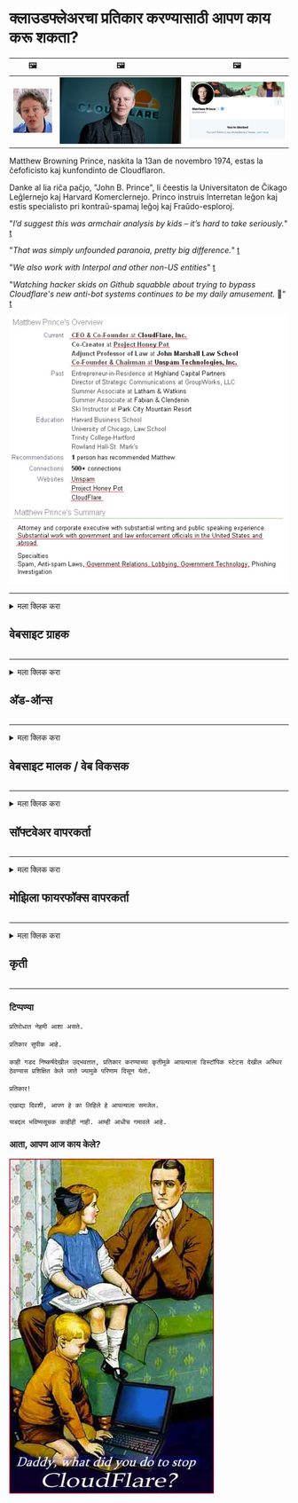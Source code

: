 # क्लाउडफ्लेअरचा प्रतिकार करण्यासाठी आपण काय करू शकता?

| 🖼 | 🖼 | 🖼 |
| --- | --- | --- |
| ![](../image/matthew_prince_teen.jpg) | ![](../image/matthew_prince.jpg) | ![](../image/blockedbymatthewprince.jpg) |


Matthew Browning Prince, naskita la 13an de novembro 1974, estas la ĉefoficisto kaj kunfondinto de Cloudflaron.

Danke al lia riĉa paĉjo, "John B. Prince", li ĉeestis la Universitaton de Ĉikago Leĝlernejo kaj Harvard Komerclernejo.
Princo instruis Interretan leĝon kaj estis specialisto pri kontraŭ-spamaj leĝoj kaj Fraŭdo-esploroj.


"*I’d suggest this was armchair analysis by kids – it’s hard to take seriously.*" [t](https://www.theguardian.com/technology/2015/nov/19/cloudflare-accused-by-anonymous-helping-isis)

"*That was simply unfounded paranoia, pretty big difference.*"  [t](https://twitter.com/xxdesmus/status/992757936123359233)

"*We also work with Interpol and other non-US entities*" [t](https://twitter.com/eastdakota/status/1203028504184360960)

"*Watching hacker skids on Github squabble about trying to bypass Cloudflare's new anti-bot systems continues to be my daily amusement.* 🍿" [t](https://twitter.com/eastdakota/status/1273277839102656515)


![](../image/whoismp.jpg)

---


<details>
<summary>मला क्लिक करा

## वेबसाइट ग्राहक
</summary>


- आपल्या आवडीची वेबसाइट क्लाउडफ्लेअर वापरत असल्यास, त्यांना क्लाउडफ्लेअर वापरू नका असे सांगा.
  - फेसबुक, रेडडिट, ट्विटर किंवा मॅस्टोडॉनसारख्या सोशल मीडियावर थोड्या वेळाने काही फरक पडत नाही. [हॅशटॅगपेक्षा क्रिया मोठ्या आवाजात असतात.](https://twitter.com/phyzonloop/status/1274132092490862594)
  - आपण स्वत: ला उपयुक्त बनवू इच्छित असल्यास वेबसाइट मालकाशी संपर्क साधण्याचा प्रयत्न करा.

[क्लाउडफ्लेअर म्हणाले](https://github.com/Eloston/ungoogled-chromium/issues/783):
```
आम्ही शिफारस करतो की आपण ज्या विशिष्ट सेवा किंवा साइटवर अडचणीत आहात त्याबद्दल प्रशासकांकडे संपर्क साधा आणि आपला अनुभव सामायिक करा.
```

[आपण त्याबद्दल विचारणा न केल्यास वेबसाइट मालकास ही समस्या कधीही माहित नसते.](../PEOPLE.md)

![](../image/liberapay.jpg)

[यशस्वी उदाहरण](https://counterpartytalk.org/t/turn-off-cloudflare-on-counterparty-co-plz/164/5).<br>
आपल्याला एक समस्या आहे? [आत्ता आवाज उठवा.](https://github.com/maraoz/maraoz.github.io/issues/1) खाली उदाहरण.

```
आपण फक्त कॉर्पोरेट सेन्सॉरशिप आणि वस्तुमान देखरेखीसाठी मदत करत आहात.
http://crimeflare.eu.org
```

```
आपले वेबपृष्ठ क्लाउडफ्लेअरच्या गोपनीयता-गैरवर्तन खाजगी भिंती-बागेत आहे.
http://crimeflare.eu.org
```

- वेबसाइटचे गोपनीयता धोरण वाचण्यासाठी थोडा वेळ घ्या.
  - जर वेबसाइट क्लाउडफ्लेअरच्या मागे असेल किंवा वेबसाइट क्लाउडफ्लेअरशी कनेक्ट केलेल्या सेवा वापरत असेल.

हे "क्लाउडफ्लेअर" म्हणजे काय ते स्पष्ट केले पाहिजे आणि क्लाऊडफ्लेअरसह आपला डेटा सामायिक करण्यासाठी परवानगी मागितली पाहिजे. असे करण्यात अयशस्वी झाल्यामुळे विश्वास भंग होईल आणि विचाराधीन वेबसाइट टाळली पाहिजे.

[एक स्वीकार्य गोपनीयता धोरणाचे उदाहरण येथे आहे](https://archive.is/bDlTz) ("Subprocessors" > "Entity Name")

```
मी आपले गोपनीयता धोरण वाचले आहे आणि मला क्लाउडफ्लेअर हा शब्द सापडला नाही.
आपण क्लाऊडफ्लेअरमध्ये माझा डेटा फीड करणे सुरू ठेवल्यास मी आपल्याबरोबर डेटा सामायिक करण्यास नकार देतो.
http://crimeflare.eu.org
```

हे गोपनीयता धोरणाचे उदाहरण आहे ज्यात क्लाउडफ्लेअर हा शब्द नाही.
[Liberland Jobs](https://archive.is/daKIr) [privacy policy](https://docsend.com/view/feiwyte):

![](../image/cfwontobey.jpg)

क्लाउडफ्लेअरचे त्यांचे स्वतःचे गोपनीयता धोरण आहे.
[क्लाउडफ्लेअरला डोक्सिक्सिंग लोकांना आवडते.](https://www.reddit.com/r/GamerGhazi/comments/2s64fe/be_wary_reporting_to_cloudflare/)

वेबसाइटच्या साइन अप फॉर्मसाठी येथे एक चांगले उदाहरण आहे.
AFAIK, शून्य वेबसाइट हे करते. आपण त्यांच्यावर विश्वास ठेवता का?

```
“एक्सवायझेड साठी साइन अप करा” वर क्लिक करून आपण आमच्या सेवा अटी आणि गोपनीयता विधानास सहमती दिली.
आपण क्लाउडफ्लेअरसह आपला डेटा सामायिक करण्यास देखील सहमती देता आणि क्लाउडफ्लेअरच्या गोपनीयता विधानास देखील सहमती देता.
जर क्लाउडफ्लेअर तुमची माहिती गळत असेल किंवा आमच्या सर्व्हरशी कनेक्ट होऊ देत नसेल तर आमची चूक नाही. [*]

[ साइन अप करा ] [ मी सहमत नाही ]
```
[*] [PEOPLE.md](../PEOPLE.md)


- त्यांची सेवा न वापरण्याचा प्रयत्न करा. लक्षात ठेवा आपण क्लाउडफ्लेअरद्वारे पहात आहात.
  - ["I'm in your TLS, sniffin' your passworz"](../image/iminurtls.jpg)

- इतर वेबसाइटसाठी शोधा. इंटरनेटवर पर्याय आणि संधी आहेत!

- आपल्या मित्रांना दररोज तोर वापरण्यास सांगा.
  - निनावीपणा हे मुक्त इंटरनेटचे मानक असावे!
  - [लक्षात घ्या की टॉर प्रोजेक्टला हा प्रकल्प आवडत नाही.](../HISTORY.md)

</details>

------

<details>
<summary>मला क्लिक करा

## अ‍ॅड-ऑन्स
</summary>

- आपला ब्राउझर फायरफॉक्स असल्यास, टॉर ब्राउझर किंवा अज्ञात क्रोमियम खाली यापैकी एक अ‍ॅड-ऑन्स वापरत आहे.
  - आपणास इतर नवीन अ‍ॅड-ऑन जोडायचे असल्यास प्रथम त्याबद्दल विचारा.


| नाव | विकसक | आधार | ब्लॉक करू शकता | सूचित करू शकते | Chrome |
| -------- | -------- | -------- | -------- | -------- | -------- |
| [Bloku Cloudflaron MITM-Atakon](../subfiles/about.bcma.md) | #Addon | [ ? ](http://crimeflare.eu.org/) | **होय**     | **होय**     |  **होय** |
| [Ĉu ligoj estas vundeblaj al MITM-atako?](../subfiles/about.ismm.md) | #Addon | [ ? ](http://crimeflare.eu.org/) | नाही     | **होय**     |  **होय** |
| [Ĉu ĉi tiuj ligoj blokos Tor-uzanton?](../subfiles/about.isat.md) | #Addon | [ ? ](http://crimeflare.eu.org/) | नाही     | **होय**     |  **होय** |
| [Block Cloudflare MITM Attack](https://trac.torproject.org/projects/tor/attachment/ticket/24351/block_cloudflare_mitm_attack-1.0.14.1-an%2Bfx.xpi)<br>[**DELETED BY TOR PROJECT**](../HISTORY.md) | nullius | [ ? ](../tool/block_cloudflare_mitm_fx), [Link](http://crimeflare.eu.org/) | **होय**     | **होय**     |  नाही |
| [TPRB](http://34ahehcli3epmhbu2wbl6kw6zdfl74iyc4vg3ja4xwhhst332z3knkyd.onion/) | Sw | [ ? ](http://34ahehcli3epmhbu2wbl6kw6zdfl74iyc4vg3ja4xwhhst332z3knkyd.onion/) | **होय**     | **होय**     |  नाही |
| [Detect Cloudflare](https://addons.mozilla.org/en-US/firefox/addon/detect-cloudflare/) | Frank Otto | [ ? ](https://github.com/traktofon/cf-detect) | नाही     | **होय**     |  नाही |
| [True Sight](https://addons.mozilla.org/en-US/firefox/addon/detect-cloudflare-plus/) | claustromaniac | [ ? ](https://github.com/claustromaniac/detect-cloudflare-plus) | नाही     | **होय**     |  नाही |
| [Which Cloudflare datacenter am I visiting?](https://addons.mozilla.org/en-US/firefox/addon/cf-pop/) | 依云 | [ ? ](https://github.com/lilydjwg/cf-pop) | नाही     | **होय**     |  नाही |


- "डीसेन्टरलेयझ" "सीडीएनजेएस (क्लाउडफ्लेअर)" चे कनेक्शन थांबवू शकतात.
  - हे नेटवर्कवर पोहोचण्यापासून बर्‍याच विनंत्यांना प्रतिबंधित करते आणि साइट्सला खंडित होण्यापासून स्थानिक फायली देतो.
  - विकसकाने उत्तर दिले: "[very concerning indeed](https://github.com/Synzvato/decentraleyes/issues/236#issuecomment-352049501)", "[widespread usage severely centralizes the web](https://github.com/Synzvato/decentraleyes/issues/251#issuecomment-366752049)"

- [आपण आपल्या प्रमाणपत्र प्राधिकरण (सीए) कडून क्लाउडफ्लेअर प्रमाणपत्र देखील काढू किंवा अविश्वासू शकता.](https://www.ssl.com/how-to/remove-root-certificate-firefox/)

</details>

------

<details>
<summary>मला क्लिक करा

## वेबसाइट मालक / वेब विकसक
</summary>


![](../image/word_cloudflarefree.jpg)

- क्लाउडफ्लेअर सोल्यूशन, पीरियड वापरू नका.
  - आपण त्यापेक्षा चांगले करू शकता, बरोबर? [क्लाउडफ्लेअर सदस्यता, योजना, डोमेन किंवा खाती कशी काढायची ते येथे आहे.](https://support.cloudflare.com/hc/en-us/articles/200167776-Removing-subscriptions-plans-domains-or-accounts)

| 🖼 | 🖼 |
| --- | --- |
| ![](../image/htmlalertcloudflare.jpg) | ![](../image/htmlalertcloudflare2.jpg) |

- अधिक ग्राहक हवेत? काय करायचे ते तुला माहीती आहे. संकेत "ओळीच्या वरच्या बाजूला" आहे.
  - [नमस्कार, आपण "आम्ही आपली गोपनीयता गंभीरपणे घेतो" असे लिहिले पण मला "त्रुटी 403 निषिद्ध अनामिक प्रॉक्सी अनुमत नाही" मिळाले.](https://it.slashdot.org/story/19/02/19/0033255/stop-saying-we-take-your-privacy-and-security-seriously) आपण टॉर किंवा व्हीपीएन का अवरोधित करत आहात? आणि आपण तात्पुरते ईमेल का अवरोधित करत आहात?

![](../image/anonexist.jpg)

- क्लाउडफ्लेअर वापरल्याने आउटेजची शक्यता वाढेल. आपला सर्व्हर चालू असल्यास किंवा क्लाउडफ्लेअर खाली असल्यास अभ्यागत आपल्या वेबसाइटवर प्रवेश करू शकत नाहीत.
  - [आपणास खरोखर असे वाटते की क्लाउडफ्लेअर कधीही खाली जात नाही?](https://www.ibtimes.com/cloudflare-down-not-working-sites-producing-504-gateway-timeout-errors-2618008) [Another](https://twitter.com/Jedduff/status/1097875615997399040) [sample](https://twitter.com/search?f=tweets&vertical=default&q=Cloudflare%20is%20having%20problems). [Need more](../PEOPLE.md)?

![](../image/cloudflareinternalerror.jpg)

- आपल्या "एपीआय सेवा", "सॉफ्टवेअर अपडेट सर्व्हर" किंवा "आरएसएस फीड" प्रॉक्सी करण्यासाठी क्लाउडफ्लेअर वापरणे आपल्या ग्राहकास हानी पोहचवेल. एका ग्राहकाने आपल्याला कॉल केले आणि म्हटले की "मी आता आपले API वापरू शकत नाही" आणि काय चालले आहे याची आपल्याला कल्पना नाही. क्लाउडफ्लेअर शांतपणे आपल्या ग्राहकांना अवरोधित करू शकतो. आपणास असे वाटते की हे ठीक आहे?
  - आरएसएसचे अनेक वाचक आणि आरएसएस वाचक ऑनलाइन सेवा आहेत. आपण लोकांना सदस्यता घेण्यास परवानगी देत ​​नसल्यास आपण आरएसएस फीड का प्रकाशित करीत आहात?

![](../image/rssfeedovercf.jpg)

- तुम्हाला HTTPS प्रमाणपत्र हवे आहे का? "चला एनक्रिप्ट करा" वापरा किंवा सीए कंपनीकडून खरेदी करा.

- आपल्याला डीएनएस सर्व्हरची आवश्यकता आहे? आपला स्वतःचा सर्व्हर सेट अप करू शकत नाही? कसे त्यांच्याबद्दल: [Hurricane Electric Free DNS](https://dns.he.net/), [Dyn.com](https://dyn.com/dns/), [1984 Hosting](https://www.1984hosting.com/), [Afraid.Org (आपण टीओआर वापरल्यास प्रशासन आपले खाते हटवा)](https://freedns.afraid.org/)

- होस्टिंग सेवा शोधत आहात? फक्त विनामूल्य? कसे त्यांच्याबद्दल: [Onion Service](http://vww6ybal4bd7szmgncyruucpgfkqahzddi37ktceo3ah7ngmcopnpyyd.onion/en/security/network-security/tor/onionservices-best-practices), [Free Web Hosting Area](https://freewha.com/), [Autistici/Inventati Web Site Hosting](https://www.autinv5q6en4gpf4.onion/services/website), [Github Pages](https://pages.github.com/), [Surge](https://surge.sh/)
  - [क्लाउडफ्लेअरला पर्याय](../subfiles/cloudflare-alternatives.md)

- आपण "क्लाउडफ्लेअर-ipfs.com" वापरत आहात? [आपल्याला माहित आहे का क्लाउडफ्लेअर आयपीएफएस खराब आहे?](../PEOPLE.md)

- आपल्या सर्व्हरवर OWASP आणि Fail2Ban सारखे वेब अनुप्रयोग फायरवॉल स्थापित करा आणि त्यास योग्यरित्या कॉन्फिगर केले.
  - टॉर अवरोधित करणे हा एक उपाय नाही. प्रत्येकाला फक्त लहान वाईट वापरकर्त्यांसाठी शिक्षा देऊ नका.

- "क्लाउडफ्लेअर वार्प" वापरकर्त्यांना आपल्या वेबसाइटवर प्रवेश करण्यापासून पुनर्निर्देशित करा किंवा अवरोधित करा. आणि शक्य असल्यास एक कारण द्या.

> आयपी यादी: "[क्लाउडफ्लेअरची सध्याची आयपी श्रेणी](cloudflare_inc/)"

> A: फक्त त्यांना अवरोधित करा

```
server {
...
deny 173.245.48.0/20;
deny 103.21.244.0/22;
deny 103.22.200.0/22;
deny 103.31.4.0/22;
deny 141.101.64.0/18;
deny 108.162.192.0/18;
deny 190.93.240.0/20;
deny 188.114.96.0/20;
deny 197.234.240.0/22;
deny 198.41.128.0/17;
deny 162.158.0.0/15;
deny 104.16.0.0/12;
deny 172.64.0.0/13;
deny 131.0.72.0/22;
deny 2400:cb00::/32;
deny 2606:4700::/32;
deny 2803:f800::/32;
deny 2405:b500::/32;
deny 2405:8100::/32;
deny 2a06:98c0::/29;
deny 2c0f:f248::/32;
...
}
```

> B: चेतावणी पृष्ठावर पुनर्निर्देशित करा

```
http {
...
geo $iscf {
default 0;
173.245.48.0/20 1;
103.21.244.0/22 1;
103.22.200.0/22 1;
103.31.4.0/22 1;
141.101.64.0/18 1;
108.162.192.0/18 1;
190.93.240.0/20 1;
188.114.96.0/20 1;
197.234.240.0/22 1;
198.41.128.0/17 1;
162.158.0.0/15 1;
104.16.0.0/12 1;
172.64.0.0/13 1;
131.0.72.0/22 1;
2400:cb00::/32 1;
2606:4700::/32 1;
2803:f800::/32 1;
2405:b500::/32 1;
2405:8100::/32 1;
2a06:98c0::/29 1;
2c0f:f248::/32 1;
}
...
}

server {
...
if ($iscf) {rewrite ^ https://example.com/cfwsorry.php;}
...
}

<?php
header('HTTP/1.1 406 Not Acceptable');
echo <<<CLOUDFLARED
Thank you for visiting ourwebsite.com!<br />
We are sorry, but we can't serve you because your connection is being intercepted by Cloudflare.<br />
Please read http://crimeflare.eu.org for more information.<br />
CLOUDFLARED;
die();
```

- जर आपल्याला स्वातंत्र्यावर विश्वास असेल तर टॉर कांदा सेवा किंवा आय 2 पी इनसेट सेट करा आणि अज्ञात वापरकर्त्यांचे स्वागत करा.

- इतर क्लेरनेट / टॉर ड्युअल वेबसाइट ऑपरेटरकडून सल्ला घ्या आणि अज्ञात मित्र बनवा!

</details>

------

<details>
<summary>मला क्लिक करा

## सॉफ्टवेअर वापरकर्ता
</summary>


- डिसकॉर्ड क्लाउडफ्लेअर वापरत आहे. विकल्प? आम्ही शिफारस करतो [**Briar** (Android)](https://f-droid.org/en/packages/org.briarproject.briar.android/), [Ricochet (PC)](https://ricochet.im/), [Tox + Tor (Android/PC)](https://tox.chat/download.html)
  - ब्रायरमध्ये टॉर डेमन समाविष्ट आहे जेणेकरून आपल्याला ऑर्बॉट स्थापित करण्याची आवश्यकता नाही.
  - क्विच्ट डेव्हलपर, ओपन प्रायव्हसी, त्यांच्या गिट सेवेतून स्टॉप_क्लाउडफ्लेअर प्रोजेक्टची सूचना न देता हटविली.

- आपण डेबियन जीएनयू / लिनक्स किंवा कोणतेही व्युत्पन्न वापरत असल्यास, सदस्यता घ्या: [bug #831835](https://bugs.debian.org/cgi-bin/bugreport.cgi?bug=831835). आणि जर आपण हे करू शकता, पॅच सत्यापित करण्यात मदत करा आणि ते स्वीकारले जावे की नाही याविषयी योग्यरित्या निष्कर्षाप्रवाहात येण्यास मदत करणार्‍यास मदत करा.

- नेहमीच या ब्राउझरची शिफारस करा.

| नाव | विकसक | आधार | टिप्पणी |
| -------- | -------- | -------- | -------- |
| [Ungoogled-Chromium](https://ungoogled-software.github.io/ungoogled-chromium-binaries/) | Eloston | [ ? ](https://github.com/Eloston/ungoogled-chromium) | PC (Win, Mac, Linux)  _!Tor_ |
| [Bromite](https://www.bromite.org/fdroid) | Bromite | [ ? ](https://github.com/bromite/bromite/issues) | Android  _!Tor_ |
| [Tor Browser](https://www.torproject.org/download/) | Tor Project | [ ? ](https://support.torproject.org/) | PC (Win, Mac, Linux)  _Tor_|
| [Tor Browser Android](https://www.torproject.org/download/) | Tor Project | [ ? ](https://support.torproject.org/) | Android  _Tor_|
| [Onion Browser](https://itunes.apple.com/us/app/onion-browser/id519296448?mt=8) | Mike Tigas | [ ? ](https://github.com/OnionBrowser/OnionBrowser/issues) | Apple iOS  _Tor_|
| [GNU/Icecat](https://www.gnu.org/software/gnuzilla/) | GNU | [ ? ](https://www.gnu.org/software/gnuzilla/) | PC (Linux) |
| [IceCatMobile](https://f-droid.org/en/packages/org.gnu.icecat/) | GNU | [ ? ](https://lists.gnu.org/mailman/listinfo/bug-gnuzilla) | Android |
| [Iridium Browser](https://iridiumbrowser.de/about/) | Iridium | [ ? ](https://github.com/iridium-browser/iridium-browser/) | PC (Win, Mac, Linux, OpenBSD) |


इतर सॉफ्टवेअरची गोपनीयता अपूर्ण आहे. याचा अर्थ असा नाही की टॉर ब्राउझर "परिपूर्ण" आहे.
इंटरनेट आणि तंत्रज्ञानावर 100% सुरक्षित किंवा 100% खासगी नाही.

- टॉर वापरू इच्छित नाही? आपण टॉर डेमन सह कोणताही ब्राउझर वापरू शकता.
  - [टोर प्रकल्प हे आवडत नाही हे लक्षात घ्या.](https://support.torproject.org/tbb/tbb-9/) आपण ते करण्यास सक्षम असल्यास टोर ब्राउझर वापरा.
- [टॉरसह क्रोमियम कसे वापरावे](../subfiles/chromium_tor.md)


इतर सॉफ्टवेअरच्या गोपनीयतेबद्दल बोलूया.

- [आपल्याला खरोखर फायरफॉक्स वापरण्याची आवश्यकता असल्यास, "फायरफॉक्स ईएसआर" निवडा.](https://www.mozilla.org/en-US/firefox/organizations/)
  - [फायरफॉक्स - स्पायवेअर वॉचडॉग](https://spyware.neocities.org/articles/firefox.html)
  - [फायरफॉक्सने विनामूल्य भाषण नाकारले, मुक्त भाषणावर बंदी घातली](https://web.archive.org/web/20200423010026/https://reclaimthenet.org/firefox-rejects-free-speech-bans-free-speech-commenting-plugin-dissenter-from-its-extensions-gallery/)
  - ["100+ डाउनव्होट्स. असे दिसते आहे की एखाद्या सॉफ्टवेअर कंपनीला चिकटण्यास सांगितले आहे ... आजकाल हे सॉफ्टवेअर खूपच जास्त आहे."](https://old.reddit.com/r/firefox/comments/gutdiw/weve_got_work_to_do_the_mozilla_blog/fslbbb6/)
  - [अरे, फायरफॉक्स माझ्या यूआरएल बारमध्ये प्रायोजित दुवे का दर्शवित आहे?](https://www.reddit.com/r/firefox/comments/jybx2w/uh_why_is_firefox_showing_me_sponsored_links_in/)
  - [मोझीला - दियाबल अवतार](https://digdeeper.neocities.org/ghost/mozilla.html)

- [लक्षात ठेवा, मोझीला क्लाउडफ्लेअर सेवा वापरत आहे.](https://www.robtex.com/dns-lookup/www.mozilla.org) [ते त्यांच्या उत्पादनावर क्लाउडफ्लेअरची डीएनएस सेवा देखील वापरत आहेत.](https://www.theregister.co.uk/2018/03/21/mozilla_testing_dns_encryption/)

- [मोझिलाने अधिकृतपणे हे तिकीट नाकारले.](https://bugzilla.mozilla.org/show_bug.cgi?id=1426618)

- [फायरफॉक्स फोकस एक विनोद आहे.](https://github.com/mozilla-mobile/focus-android/issues/1743) [त्यांनी टेलीमेट्री बंद करण्याचे वचन दिले पण त्यांनी ते बदलले.](https://github.com/mozilla-mobile/focus-android/issues/4210)

- [पालेमुन / बॅसिलिस्क विकसकास क्लाउडफ्लेअर आवडते.](https://github.com/mozilla-mobile/focus-android/issues/1743#issuecomment-345993097)
  - [पॅले मूनच्या आर्काइव्ह सर्व्हरने 18 महिन्यांपर्यंत मालवेअर हॅक आणि प्रसार केला](https://www.reddit.com/r/privacytoolsIO/comments/cc808y/pale_moons_archive_server_hacked_and_spread/)
  - तो टॉर यूजर्सचादेखील द्वेष करतो - "[तोरच्या दिशेने वैर होऊ दे. मला वाटते की बर्‍याच साइट्स टॉरच्या अत्यंत उच्च गैरवापराच्या घटकाचा प्रतिकार करतात.](https://github.com/yacy/yacy_search_server/issues/314#issuecomment-565932097)"

- [वॉटरफॉक्समध्ये गंभीर "फोन होम" समस्या आहे](https://spyware.neocities.org/articles/waterfox.html)

- [गूगल क्रोम एक स्पायवेअर आहे.](https://www.gnu.org/proprietary/malware-google.en.html)
  - [Google आपली क्रियाकलाप प्रोफाइल करते.](https://spyware.neocities.org/articles/chrome.html)

- [एसआरवेअर लोह बरेच फोन होम कनेक्शन बनवते.](https://spyware.neocities.org/articles/iron.html) हे Google डोमेनशी देखील कनेक्ट होते.

- [फेसबुक / ट्विटर ट्रॅकर्स शूर ब्राउझर श्वेतसूची.](https://www.bleepingcomputer.com/news/security/facebook-twitter-trackers-whitelisted-by-brave-browser/)
  - [येथे अधिक समस्या आहेत.](https://spyware.neocities.org/articles/brave.html)
  - [दूरध्वनी संलग्न आयडी](https://twitter.com/cryptonator1337/status/1269594587716374528)

- [मायक्रोसॉफ्ट एज फेसबुकला वापरकर्त्यांच्या पाठीमागे फ्लॅश कोड चालवू देते.](https://www.zdnet.com/article/microsoft-edge-lets-facebook-run-flash-code-behind-users-backs/)

- [विवाल्डी आपल्या गोपनीयतेचा आदर करत नाही.](https://spyware.neocities.org/articles/vivaldi.html)

- [ओपेरा स्पायवेअर स्तर: अत्यंत उच्च](https://spyware.neocities.org/articles/opera.html)

- Apple iOS: [आपण मुळीच आयओएस वापरु नये, मुख्यत: कारण ते मालवेयर आहे.](https://www.gnu.org/proprietary/malware-apple.html)

म्हणून आम्ही केवळ वरच्या सारणीची शिफारस करतो. अजून काही नाही.

</details>

------

<details>
<summary>मला क्लिक करा

## मोझिला फायरफॉक्स वापरकर्ता
</summary>


- "फायरफॉक्स नाइटली" मोझिला सर्व्हरला ऑप्ट-आउट पद्धतीशिवाय डीबग-स्तरीय माहिती पाठवेल.
  - [मोझिला सर्व्हर क्लाउडफ्लेअरसह आहेत](https://www.digwebinterface.com/?hostnames=www.mozilla.org%0D%0Amozilla.cloudflare-dns.com&type=&ns=resolver&useresolver=8.8.4.4&nameservers=)

- फायरफॉक्सला मोझिला सर्व्हरशी कनेक्ट करण्यास प्रतिबंधित करणे शक्य आहे.
  - [मोझिलाचे धोरण-टेम्पलेट्स मार्गदर्शक](https://github.com/mozilla/policy-templates/blob/master/README.md)
  - लक्षात ठेवा ही युक्ती नंतरच्या आवृत्तीत कार्य करणे थांबवू शकते कारण मोझिला स्वतःस श्वेतसूचीबद्ध करणे पसंत करतात.
  - त्यांना ब्लॉक करण्यासाठी फायरवॉल आणि डीएनएस फिल्टर वापरा.

"`/distribution/policies.json`"

>     "WebsiteFilter": {
> 		"Block": [
> 		"*://*.mozilla.com/*",
> 		"*://*.mozilla.net/*",
> 		"*://*.mozilla.org/*",
> 		"*://webcompat.com/*",
> 		"*://*.firefox.com/*",
> 		"*://*.thunderbird.net/*",
> 		"*://*.cloudflare.com/*"
> 		]
>     },


- ~~मोझिलाच्या ट्रॅकरवर बग नोंदवा, त्यांना क्लाउडफ्लेअर वापरू नका असे सांगत आहात.~~ बगझिलावर बग अहवाल आला. बर्‍याच लोकांना त्यांची चिंता पोस्ट केली गेली होती, तथापि बग प्रशासकांनी 2018 मध्ये लपविला होता.

- आपण फायरफॉक्समध्ये डीएचएच अक्षम करू शकता.
  - [फायरफॉक्सचा डीफॉल्ट डीएनएस प्रदाता बदला](../subfiles/change-firefox-dns.md)

![](../image/firefoxdns.jpg)

- [आपण नॉन-आयएसपी डीएनएस वापरू इच्छित असल्यास ओपनएनआयसी टीयर 2 डीएनएस सेवा किंवा क्लाउडफ्लेअर नॉन-डी सेवा वापरण्याचा विचार करा.](https://wiki.opennic.org/start)
![](../image/opennic.jpg)
  - डीएनएससह क्लाउडफ्लेअर अवरोधित करा. [Crimeflare DNS](https://dns.crimeflare.eu.org/)

- आपण डीआरएस निराकरणकर्ता म्हणून टॉर वापरू शकता. [आपण टोर तज्ञ नसल्यास येथे प्रश्न विचारा.](https://tor.stackexchange.com/)

> **कसे?**
> 1. टॉर डाउनलोड करा आणि आपल्या संगणकावर स्थापित करा.
> 2. ही ओळ "टॉर्क" फाइलमध्ये जोडा.
> DNSPort 127.0.0.1:53
> 3. टॉर रीस्टार्ट करा.
> 4. आपल्या संगणकाचा डीएनएस सर्व्हर "127.0.0.1" वर सेट करा.

</details>

------

<details>
<summary>मला क्लिक करा

## कृती
</summary>


- क्लाऊडफ्लेअरच्या धोक्यांविषयी आपल्या सभोवतालच्या इतरांना सांगा.

- [हे भांडार सुधारण्यात मदत करा.](http://crimeflare.eu.org).
  - दोन्ही याद्या, त्याविरूद्धचे युक्तिवाद आणि तपशील.

- [क्लाउडफ्लेअर (आणि तत्सम कंपन्या) मध्ये ज्या गोष्टी चुकीच्या आहेत तेथे दस्तऐवज बनवा आणि त्यास सार्वजनिक करा, जेव्हा आपण असे करता तेव्हा या रेपॉजिटरीचा उल्लेख करणे सुनिश्चित करा.](http://crimeflare.eu.org) :)

- डीफॉल्टनुसार टॉर वापरणारे अधिक लोक मिळवा जेणेकरुन ते जगाच्या विविध भागांच्या दृष्टीकोनातून वेबचा अनुभव घेऊ शकतील.

- क्लाउडफ्लेअरपासून जगाला मुक्त करण्यासाठी समर्पित, सोशल मीडिया आणि मीटस्पेसमध्ये गट प्रारंभ करा.

- जेथे योग्य असेल तेथे या भांडारांवर या गटांशी दुवा साधा - हे एकत्र गट म्हणून एकत्रित समन्वयासाठी स्थान असू शकते.

- [क्लाउडफ्लेअरला अर्थपूर्ण बिगर कॉर्पोरेट पर्याय प्रदान करू शकेल अशी एक कॉप प्रारंभ करा.](../subfiles/cloudflare-alternatives.md)

- क्लाउडफ्लेअरच्या विरूद्ध कमीतकमी बहुस्तरीय संरक्षण प्रदान करण्यात मदत करण्यासाठी आम्हाला कोणत्याही पर्यायांबद्दल सांगा.

- आपण क्लाउडफ्लेअर ग्राहक असल्यास, आपली गोपनीयता सेटिंग्ज सेट करा आणि त्यांचे उल्लंघन करण्यासाठी त्यांची प्रतीक्षा करा.
  - [नंतर त्यांना अँटी-स्पॅम / प्रायव्हसी उल्लंघन शुल्कात आणा.](https://twitter.com/thexpaw/status/1108424723233419264)

- आपण अमेरिकेत असल्यास आणि वेबसाइटमधील प्रश्न बँक किंवा लेखापाल असल्यास, ग्रॅम ch लीच – ब्लिली ,क्ट किंवा अमेरिकन डीआयएसएबिलिटी अ‍ॅक्टच्या अंतर्गत कायदेशीर दबाव आणण्याचा प्रयत्न करा आणि आपल्याला किती दूर पडावे ते आम्हाला सांगा. .

- वेबसाइट सरकारी साइट असल्यास, अमेरिकन घटनेच्या पहिल्या दुरुस्ती अंतर्गत कायदेशीर दबाव आणण्याचा प्रयत्न करा.

- आपण युरोपियन युनियनचे नागरिक असल्यास, सामान्य डेटा संरक्षण नियमन अंतर्गत आपली वैयक्तिक माहिती पाठविण्यासाठी वेबसाइटवर संपर्क साधा. त्यांनी आपल्याला आपली माहिती देण्यास नकार दिल्यास ते कायद्याचे उल्लंघन आहे.

- ज्या कंपन्या त्यांच्या वेबसाइटवर सेवा देण्याचा दावा करतात त्यांच्यासाठी ग्राहक संरक्षण संस्था आणि बीबीबीला "खोटी जाहिरात" म्हणून त्यांचा प्रयत्न करण्याचा प्रयत्न करा. क्लाउडफ्लेअर वेबसाइट्स क्लाउडफ्लेअर सर्व्हरद्वारे दिल्या जातात.

- [आयटीयू अमेरिकेच्या संदर्भात असे सुचवितो की क्लाउडफ्लेअर इतका मोठा होऊ लागला आहे की त्यांच्यावर विश्वासघात कायदा आणला जाऊ शकेल.](https://www.itu.int/en/ITU-T/Workshops-and-Seminars/20181218/Documents/Geoff_Huston_Presentation.pdf)

- जीएनयू जीपीएल आवृत्ती 4 मध्ये अशा सेवेच्या मागे स्त्रोत कोड संग्रहित करण्याच्या तरतूदीचा समावेश असू शकतो, ज्यास सर्व जीपीएलव्ही 4 आणि नंतरच्या प्रोग्रामसाठी आवश्यक आहे जे टोर वापरकर्त्यांविरूद्ध भेदभाव न करणा .्या माध्यमांद्वारे किमान स्त्रोत कोड प्रवेशयोग्य असेल.

</details>

------

### टिप्पण्या

```
प्रतिरोधात नेहमी आशा असते.

प्रतिकार सुपीक आहे.

काही गडद निष्कर्षदेखील उद्भवतात, प्रतिकार करण्याच्या कृतीमुळे आपल्याला डिस्टॉपिक स्टेटस देखील अस्थिर ठेवण्यास प्रशिक्षित केले जाते ज्यामुळे परिणाम दिसून येतो.

प्रतिकार!
```

```
एखाद्या दिवशी, आपण हे का लिहिले हे आपल्याला समजेल.
```

```
याबद्दल भविष्यसूचक काहीही नाही. आम्ही आधीच गमावले आहे.
```

### आता, आपण आज काय केले?


![](../image/stopcf.jpg)
